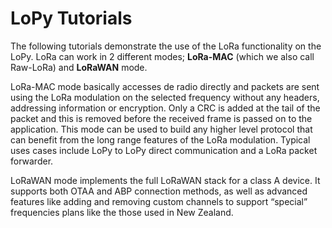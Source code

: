# LoPy Tutorials
The following tutorials demonstrate the use of the LoRa functionality on the LoPy. LoRa can work in 2 different modes; **LoRa-MAC** (which we also call Raw-LoRa) and **LoRaWAN** mode.

LoRa-MAC mode basically accesses de radio directly and packets are sent using the LoRa modulation on the selected frequency without any headers, addressing information or encryption. Only a CRC is added at the tail of the packet and this is removed before the received frame is passed on to the application. This mode can be used to build any higher level protocol that can benefit from the long range features of the LoRa modulation. Typical uses cases include LoPy to LoPy direct communication and a LoRa packet forwarder.

LoRaWAN mode implements the full LoRaWAN stack for a class A device. It supports both OTAA and ABP connection methods, as well as advanced features like adding and removing custom channels to support “special” frequencies plans like the those used in New Zealand.
